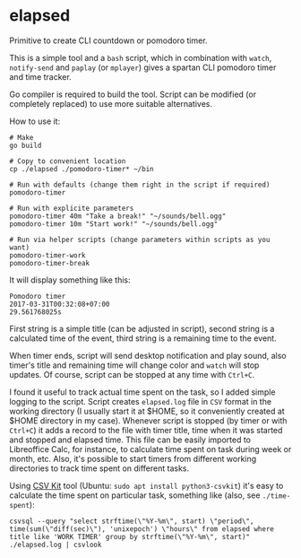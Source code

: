 # elapsed
Primitive to create CLI countdown or pomodoro timer.

This is a simple tool and a `bash` script, which in combination with `watch`,
`notify-send` and `paplay` (or `mplayer`) gives a spartan CLI pomodoro timer
and time tracker.

Go compiler is required to build the tool.
Script can be modified (or completely replaced) to use more suitable alternatives.

How to use it:

    # Make
    go build

    # Copy to convenient location
    cp ./elapsed ./pomodoro-timer* ~/bin

    # Run with defaults (change them right in the script if required)
    pomodoro-timer

    # Run with explicite parameters
    pomodoro-timer 40m "Take a break!" "~/sounds/bell.ogg"
    pomodoro-timer 10m "Start work!" "~/sounds/bell.ogg"

    # Run via helper scripts (change parameters within scripts as you want)
    pomodoro-timer-work
    pomodoro-timer-break

It will display something like this:
    
    Pomodoro timer
    2017-03-31T00:32:08+07:00
    29.561768025s

First string is a simple title (can be adjusted in script),
second string is a calculated time of the event,
third string is a remaining time to the event.

When timer ends, script will send desktop notification and play sound,
also timer's title and remaining time will change color and `watch`
will stop updates. Of course, script can be stopped at any time with `Ctrl+C`.

I found it useful to track actual time spent on the task, so I added simple
logging to the script. Script creates `elapsed.log` file in `CSV` format in the
working directory (I usually start it at $HOME, so it conveniently created at
$HOME directory in my case). Whenever script is stopped (by timer or with
`Ctrl+C`) it adds a record to the file with timer title, time when it was
started and stopped and elapsed time.  This file can be easily imported to
Libreoffice Calc, for instance, to calculate time spent on task during week or
month, etc.  Also, it's possible to start timers from different working
directories to track time spent on different tasks.

Using [CSV Kit](http://csvkit.rtfd.org/)
tool (Ubuntu: `sudo apt install python3-csvkit`) it's easy to calculate the time
spent on particular task, something like (also, see `./time-spent`):

    csvsql --query "select strftime(\"%Y-%m\", start) \"period\", time(sum(\"diff(sec)\"), 'unixepoch') \"hours\" from elapsed where title like 'WORK TIMER' group by strftime(\"%Y-%m\", start)" ./elapsed.log | csvlook
